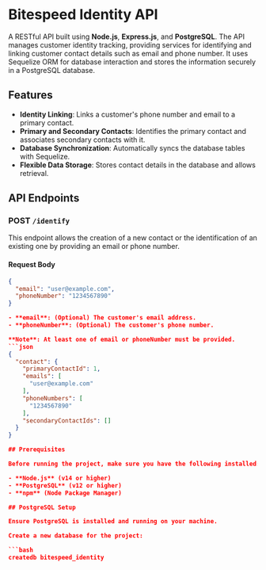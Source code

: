 # Bitespeed Identity API

A RESTful API built using **Node.js**, **Express.js**, and **PostgreSQL**. The API manages customer identity tracking, providing services for identifying and linking customer contact details such as email and phone number. It uses Sequelize ORM for database interaction and stores the information securely in a PostgreSQL database.

## Features

- **Identity Linking**: Links a customer's phone number and email to a primary contact.
- **Primary and Secondary Contacts**: Identifies the primary contact and associates secondary contacts with it.
- **Database Synchronization**: Automatically syncs the database tables with Sequelize.
- **Flexible Data Storage**: Stores contact details in the database and allows retrieval.

## API Endpoints

### POST `/identify`
This endpoint allows the creation of a new contact or the identification of an existing one by providing an email or phone number.

#### Request Body

```json
{
  "email": "user@example.com",
  "phoneNumber": "1234567890"
}

- **email**: (Optional) The customer's email address.
- **phoneNumber**: (Optional) The customer's phone number.

**Note**: At least one of email or phoneNumber must be provided.
```json
{
  "contact": {
    "primaryContactId": 1,
    "emails": [
      "user@example.com"
    ],
    "phoneNumbers": [
      "1234567890"
    ],
    "secondaryContactIds": []
  }
}

## Prerequisites

Before running the project, make sure you have the following installed:

- **Node.js** (v14 or higher)
- **PostgreSQL** (v12 or higher)
- **npm** (Node Package Manager)

## PostgreSQL Setup

Ensure PostgreSQL is installed and running on your machine. 

Create a new database for the project:

```bash
createdb bitespeed_identity


